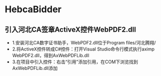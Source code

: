 ﻿# HebcaBidder

## 引入河北CA签章ActiveX控件WebPDF2.dll
- 1.安装河北CA数字证书助手，WebPDF2.dll位于Program files/河北腾翔/
- 2.将ActiveX控件转成C#控件：打开Visual Studio命令行模式执行aximp WebPDF2.dll，得到AxWebPDFLib.dll
- 3.在项目中引入控件：右击“引用”添加引用，在COM下浏览找到AxWebPDFLib.dll添加

## 